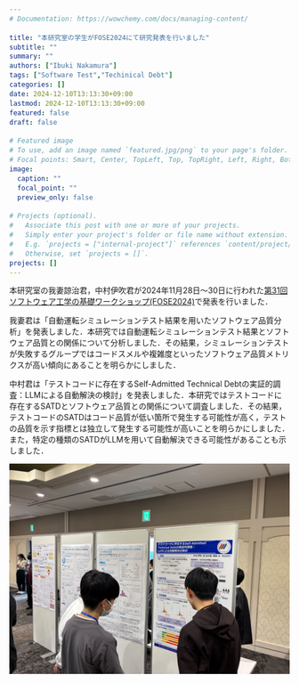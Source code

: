 ```yaml
---
# Documentation: https://wowchemy.com/docs/managing-content/

title: "本研究室の学生がFOSE2024にて研究発表を行いました"
subtitle: ""
summary: ""
authors: ["Ibuki Nakamura"]
tags: ["Software Test","Techinical Debt"]
categories: []
date: 2024-12-10T13:13:30+09:00
lastmod: 2024-12-10T13:13:30+09:00
featured: false
draft: false

# Featured image
# To use, add an image named `featured.jpg/png` to your page's folder.
# Focal points: Smart, Center, TopLeft, Top, TopRight, Left, Right, BottomLeft, Bottom, BottomRight.
image:
  caption: ""
  focal_point: ""
  preview_only: false

# Projects (optional).
#   Associate this post with one or more of your projects.
#   Simply enter your project's folder or file name without extension.
#   E.g. `projects = ["internal-project"]` references `content/project/deep-learning/index.md`.
#   Otherwise, set `projects = []`.
projects: []
---
```

本研究室の我妻諒治君，中村伊吹君が2024年11月28日〜30日に行われた[第31回ソフトウェア工学の基礎ワークショップ(FOSE2024)](https://fose.jssst.or.jp/fose2024/)で発表を行いました．

我妻君は「自動運転シミュレーションテスト結果を用いたソフトウェア品質分析」を発表しました．本研究では自動運転シミュレーションテスト結果とソフトウェア品質との関係について分析しました．その結果，シミュレーションテストが失敗するグループではコードスメルや複雑度といったソフトウェア品質メトリクスが高い傾向にあることを明らかにしました．

中村君は「テストコードに存在するSelf-Admitted Technical Debtの実証的調査：LLMによる自動解決の検討」を発表しました．本研究ではテストコードに存在するSATDとソフトウェア品質との関係について調査しました．その結果，テストコードのSATDはコード品質が低い箇所で発生する可能性が高く，テストの品質を示す指標とは独立して発生する可能性が高いことを明らかにしました．また，特定の種類のSATDがLLMを用いて自動解決できる可能性があることも示しました．

![](nakamura.jpg)
